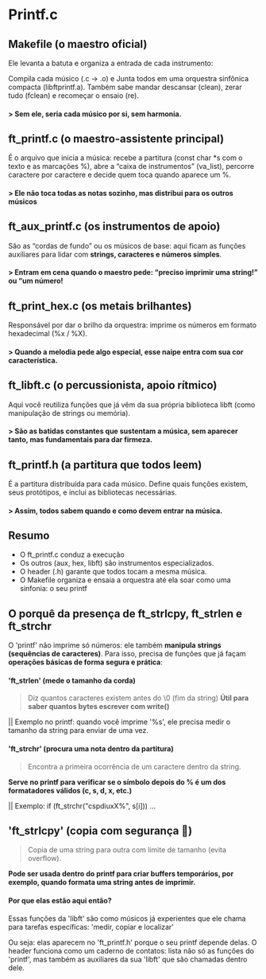 
# Printf.c

## Makefile (o maestro oficial)
Ele levanta a batuta e organiza a entrada de cada instrumento:

Compila cada músico (.c → .o) e Junta todos em uma orquestra sinfônica compacta (libftprintf.a).
Também sabe mandar descansar (clean), zerar tudo (fclean) e recomeçar o ensaio (re).
#### > Sem ele, seria cada músico por si, sem harmonia.

## ft_printf.c (o maestro-assistente principal)

É o arquivo que inicia a música: recebe a partitura (const char *s com o texto e as marcações %), abre a “caixa de instrumentos” (va_list), 
percorre caractere por caractere e decide quem toca quando aparece um %.

#### > Ele não toca todas as notas sozinho, mas distribui para os outros músicos

## ft_aux_printf.c (os instrumentos de apoio)

São as “cordas de fundo” ou os músicos de base: aqui ficam as funções auxiliares para lidar com **strings, caracteres e números simples**.
#### > Entram em cena quando o maestro pede: “preciso imprimir uma string!” ou “um número!

## ft_print_hex.c (os metais brilhantes)
Responsável por dar o brilho da orquestra: imprime os números em formato hexadecimal (%x / %X).
#### > Quando a melodia pede algo especial, esse naipe entra com sua cor característica.

## ft_libft.c (o percussionista, apoio rítmico)
Aqui você reutiliza funções que já vêm da sua própria biblioteca libft (como manipulação de strings ou memória).
#### > São as batidas constantes que sustentam a música, sem aparecer tanto, mas fundamentais para dar firmeza.

## ft_printf.h (a partitura que todos leem)
É a partitura distribuída para cada músico. Define quais funções existem, seus protótipos, e inclui as bibliotecas necessárias.
#### > Assim, todos sabem quando e como devem entrar na música.

## Resumo 

- O ft_printf.c conduz a execução
- Os outros (aux, hex, libft) são instrumentos especializados.
- O header (.h) garante que todos tocam a mesma música. 
- O Makefile organiza e ensaia a orquestra até ela soar como uma sinfonia: o seu printf

## O porquê da presença de ft_strlcpy, ft_strlen e ft_strchr

O 'printf' não imprime só números: ele também **manipula strings (sequências de caracteres)**.
Para isso, precisa de funções que já façam **operações básicas de forma segura e prática**:

#### 'ft_strlen' (mede o tamanho da corda)

> Diz quantos caracteres existem antes do \0 (fim da string)
**Útil para saber quantos bytes escrever com write()**

|| Exemplo no printf: quando você imprime '%s', ele precisa medir o tamanho da string para enviar de uma vez.

#### 'ft_strchr' (procura uma nota dentro da partitura)

> Encontra a primeira ocorrência de um caractere dentro da string.

**Serve no printf para verificar se o símbolo depois do % é um dos formatadores válidos (c, s, d, x, etc.)**

|| Exemplo: if (ft_strchr("cspdiuxX%", s[i])) ...

## 'ft_strlcpy' (copia com segurança 🥁)

> Copia de uma string para outra com limite de tamanho (evita overflow).

**Pode ser usada dentro do printf para criar buffers temporários, por exemplo, quando formata uma string antes de imprimir.**

#### Por que elas estão aqui então?
Essas funções da 'libft' são como músicos já experientes que ele chama para tarefas específicas: 'medir, copiar e localizar'

Ou seja: elas aparecem no 'ft_printf.h' porque o seu printf depende delas.
O header funciona como um caderno de contatos: lista não só as funções do 'printf', mas também as auxiliares da sua 'libft' que são chamadas dentro dele.

